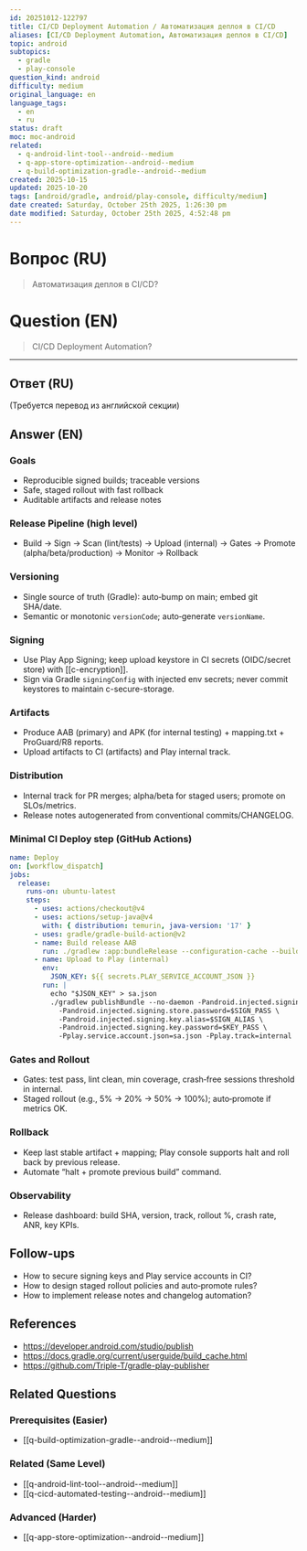 ```yaml
---
id: 20251012-122797
title: CI/CD Deployment Automation / Автоматизация деплоя в CI/CD
aliases: [CI/CD Deployment Automation, Автоматизация деплоя в CI/CD]
topic: android
subtopics:
  - gradle
  - play-console
question_kind: android
difficulty: medium
original_language: en
language_tags:
  - en
  - ru
status: draft
moc: moc-android
related:
  - q-android-lint-tool--android--medium
  - q-app-store-optimization--android--medium
  - q-build-optimization-gradle--android--medium
created: 2025-10-15
updated: 2025-10-20
tags: [android/gradle, android/play-console, difficulty/medium]
date created: Saturday, October 25th 2025, 1:26:30 pm
date modified: Saturday, October 25th 2025, 4:52:48 pm
---
```


# Вопрос (RU)
> Автоматизация деплоя в CI/CD?

# Question (EN)
> CI/CD Deployment Automation?

---

## Ответ (RU)

(Требуется перевод из английской секции)

## Answer (EN)

### Goals
- Reproducible signed builds; traceable versions
- Safe, staged rollout with fast rollback
- Auditable artifacts and release notes

### Release Pipeline (high level)
- Build → Sign → Scan (lint/tests) → Upload (internal) → Gates → Promote (alpha/beta/production) → Monitor → Rollback

### Versioning
- Single source of truth (Gradle): auto‑bump on main; embed git SHA/date.
- Semantic or monotonic `versionCode`; auto‑generate `versionName`.

### Signing
- Use Play App Signing; keep upload keystore in CI secrets (OIDC/secret store) with [[c-encryption]].
- Sign via Gradle `signingConfig` with injected env secrets; never commit keystores to maintain c-secure-storage.

### Artifacts
- Produce AAB (primary) and APK (for internal testing) + mapping.txt + ProGuard/R8 reports.
- Upload artifacts to CI (artifacts) and Play internal track.

### Distribution
- Internal track for PR merges; alpha/beta for staged users; promote on SLOs/metrics.
- Release notes autogenerated from conventional commits/CHANGELOG.

### Minimal CI Deploy step (GitHub Actions)
```yaml
name: Deploy
on: [workflow_dispatch]
jobs:
  release:
    runs-on: ubuntu-latest
    steps:
      - uses: actions/checkout@v4
      - uses: actions/setup-java@v4
        with: { distribution: temurin, java-version: '17' }
      - uses: gradle/gradle-build-action@v2
      - name: Build release AAB
        run: ./gradlew :app:bundleRelease --configuration-cache --build-cache
      - name: Upload to Play (internal)
        env:
          JSON_KEY: ${{ secrets.PLAY_SERVICE_ACCOUNT_JSON }}
        run: |
          echo "$JSON_KEY" > sa.json
          ./gradlew publishBundle --no-daemon -Pandroid.injected.signing.store.file=$SIGN_STORE \
            -Pandroid.injected.signing.store.password=$SIGN_PASS \
            -Pandroid.injected.signing.key.alias=$SIGN_ALIAS \
            -Pandroid.injected.signing.key.password=$KEY_PASS \
            -Pplay.service.account.json=sa.json -Pplay.track=internal
```

### Gates and Rollout
- Gates: test pass, lint clean, min coverage, crash‑free sessions threshold in internal.
- Staged rollout (e.g., 5% → 20% → 50% → 100%); auto‑promote if metrics OK.

### Rollback
- Keep last stable artifact + mapping; Play console supports halt and roll back by previous release.
- Automate “halt + promote previous build” command.

### Observability
- Release dashboard: build SHA, version, track, rollout %, crash rate, ANR, key KPIs.

## Follow-ups
- How to secure signing keys and Play service accounts in CI?
- How to design staged rollout policies and auto‑promote rules?
- How to implement release notes and changelog automation?

## References
- https://developer.android.com/studio/publish
- https://docs.gradle.org/current/userguide/build_cache.html
- https://github.com/Triple-T/gradle-play-publisher

## Related Questions

### Prerequisites (Easier)
- [[q-build-optimization-gradle--android--medium]]

### Related (Same Level)
- [[q-android-lint-tool--android--medium]]
- [[q-cicd-automated-testing--android--medium]]

### Advanced (Harder)
- [[q-app-store-optimization--android--medium]]
